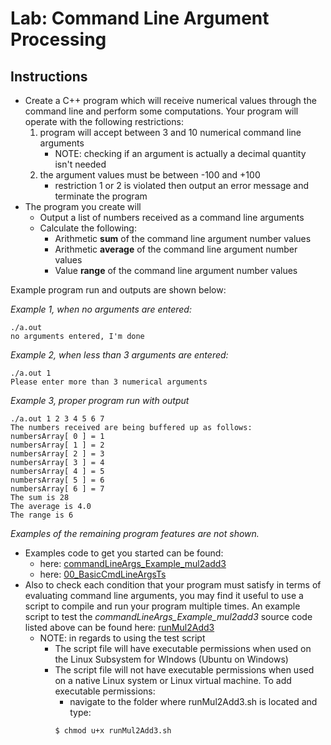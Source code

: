 # Lab: Command Line Argument Processing
## Instructions
* Create a C++ program which will receive numerical values through the command line and perform some computations.  Your program will operate with the following restrictions:
    1. program will accept between 3 and 10 numerical command line arguments
        * NOTE:  checking if an argument is actually a decimal quantity isn't needed
    2. the argument values must be between -100 and +100
        * restriction 1 or 2 is violated then output an error message and terminate the program
* The program you create will
    * Output a list of numbers received as a command line arguments
    * Calculate the following:
        * Arithmetic **sum** of the command line argument number values
        * Arithmetic **average** of the command line argument number values
        * Value **range** of the command line argument number values

Example program run and outputs are shown below:

_Example 1, when no arguments are entered:_
```
./a.out
no arguments entered, I'm done
```
_Example 2, when less than 3 arguments are entered:_
```
./a.out 1
Please enter more than 3 numerical arguments
```
_Example 3, proper program run with output_
```
./a.out 1 2 3 4 5 6 7
The numbers received are being buffered up as follows:
numbersArray[ 0 ] = 1
numbersArray[ 1 ] = 2
numbersArray[ 2 ] = 3
numbersArray[ 3 ] = 4
numbersArray[ 4 ] = 5
numbersArray[ 5 ] = 6
numbersArray[ 6 ] = 7
The sum is 28
The average is 4.0
The range is 6
```
_Examples of the remaining program features are not shown._
* Examples code to get you started can be found:
    * here: [commandLineArgs_Example_mul2add3](commandLineArgs_Example_mul2add3.cpp)
    * here: [00_BasicCmdLineArgsTs](00_BasicCmdLineArgsTst.cpp)
* Also to check each condition that your program must satisfy in terms of evaluating command line arguments, you may find it useful to use a script to compile and run your program multiple times.  An example script to test the *commandLineArgs_Example_mul2add3* source code listed above can be found here: [runMul2Add3](runMul2Add3.sh)
    * NOTE: in regards to using the test script
        * The script file will have executable permissions when used on the Linux Subsystem for WIndows (Ubuntu on Windows)
        * The script file will not have executable permissions when used on a native Linux system or Linux virtual machine.  To add executable permissions:
            * navigate to the folder where runMul2Add3.sh is located and type:
            ```
            $ chmod u+x runMul2Add3.sh 
        ```
